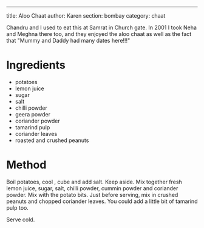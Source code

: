 ---
title: Aloo Chaat
author: Karen
section: bombay
category: chaat

Chandru and I used to eat this at Samrat in Church gate. In 2001 I took Neha and Meghna there too, and they enjoyed the aloo chaat as well as the fact that "Mummy and Daddy had many dates here!!!"

# Ingredients

* potatoes 
* lemon juice 
* sugar 
* salt 
* chilli powder
* geera powder 
* coriander powder 
* tamarind pulp 
* coriander leaves 
* roasted and crushed peanuts
# Method
Boil potatoes, cool , cube and add salt. 
Keep aside.
Mix together fresh lemon juice, sugar, salt, chilli powder, cummin powder
and coriander powder. 
Mix with the potato bits. 
Just before serving, mix in crushed peanuts and chopped coriander leaves.
 You could add a little bit of tamarind pulp too.

Serve cold. 
